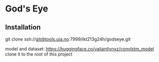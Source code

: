 # God's Eye

## Installation
git clone ssh://git@tools.uia.no:7999/ikt213g24h/godseye.git

model and dataset: https://huggingface.co/valiantlynxz/convlstm_model
clone it to the root of this project